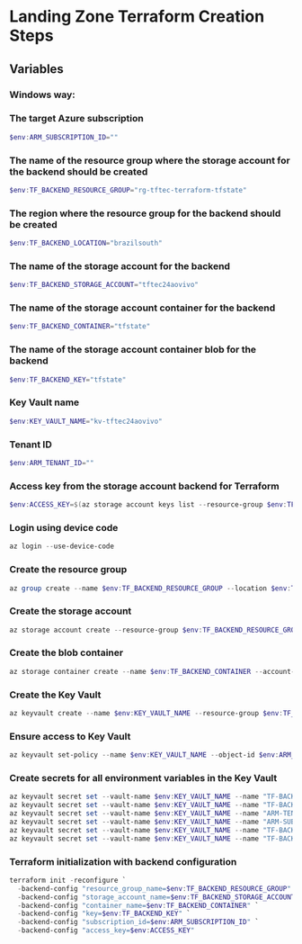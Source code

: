 # Landing Zone Terraform Creation Steps

## Variables

### Windows way:

### The target Azure subscription
```powershell
$env:ARM_SUBSCRIPTION_ID=""
```

### The name of the resource group where the storage account for the backend should be created
```powershell
$env:TF_BACKEND_RESOURCE_GROUP="rg-tftec-terraform-tfstate"
```

### The region where the resource group for the backend should be created
```powershell
$env:TF_BACKEND_LOCATION="brazilsouth"
```

### The name of the storage account for the backend
```powershell
$env:TF_BACKEND_STORAGE_ACCOUNT="tftec24aovivo"
```

### The name of the storage account container for the backend
```powershell
$env:TF_BACKEND_CONTAINER="tfstate"
```

### The name of the storage account container blob for the backend
```powershell
$env:TF_BACKEND_KEY="tfstate"
```

### Key Vault name
```powershell
$env:KEY_VAULT_NAME="kv-tftec24aovivo"
```

### Tenant ID
```powershell
$env:ARM_TENANT_ID=""
```

### Access key from the storage account backend for Terraform
```powershell
$env:ACCESS_KEY=$(az storage account keys list --resource-group $env:TF_BACKEND_RESOURCE_GROUP --account-name $env:TF_BACKEND_STORAGE_ACCOUNT --query "[0].value" --output tsv)
```

### Login using device code
```powershell
az login --use-device-code
```

### Create the resource group
```powershell
az group create --name $env:TF_BACKEND_RESOURCE_GROUP --location $env:TF_BACKEND_LOCATION
```

### Create the storage account
```powershell
az storage account create --resource-group $env:TF_BACKEND_RESOURCE_GROUP --name $env:TF_BACKEND_STORAGE_ACCOUNT --sku Standard_LRS --encryption-services blob --location $env:TF_BACKEND_LOCATION
```

### Create the blob container
```powershell
az storage container create --name $env:TF_BACKEND_CONTAINER --account-name $env:TF_BACKEND_STORAGE_ACCOUNT
```

### Create the Key Vault
```powershell
az keyvault create --name $env:KEY_VAULT_NAME --resource-group $env:TF_BACKEND_RESOURCE_GROUP --location $env:TF_BACKEND_LOCATION --enable-rbac-authorization $false
```

### Ensure access to Key Vault
```powershell
az keyvault set-policy --name $env:KEY_VAULT_NAME --object-id $env:ARM_CLIENT_ID --secret-permissions get list --key-permissions get list --certificate-permissions get list
```

### Create secrets for all environment variables in the Key Vault
```powershell
az keyvault secret set --vault-name $env:KEY_VAULT_NAME --name "TF-BACKEND-STORAGE-ACCOUNT" --value $env:TF_BACKEND_STORAGE_ACCOUNT
az keyvault secret set --vault-name $env:KEY_VAULT_NAME --name "TF-BACKEND-KEY" --value $env:TF_BACKEND_KEY
az keyvault secret set --vault-name $env:KEY_VAULT_NAME --name "ARM-TENANT-ID" --value $env:ARM_TENANT_ID
az keyvault secret set --vault-name $env:KEY_VAULT_NAME --name "ARM-SUBSCRIPTION-ID" --value $env:ARM_SUBSCRIPTION_ID
az keyvault secret set --vault-name $env:KEY_VAULT_NAME --name "TF-BACKEND-RESOURCE-GROUP" --value $env:TF_BACKEND_RESOURCE_GROUP
az keyvault secret set --vault-name $env:KEY_VAULT_NAME --name "TF-BACKEND-CONTAINER" --value $env:TF_BACKEND_CONTAINER
```

### Terraform initialization with backend configuration
```powershell
terraform init -reconfigure `
  -backend-config "resource_group_name=$env:TF_BACKEND_RESOURCE_GROUP" `
  -backend-config "storage_account_name=$env:TF_BACKEND_STORAGE_ACCOUNT" `
  -backend-config "container_name=$env:TF_BACKEND_CONTAINER" `
  -backend-config "key=$env:TF_BACKEND_KEY" `
  -backend-config "subscription_id=$env:ARM_SUBSCRIPTION_ID" `
  -backend-config "access_key=$env:ACCESS_KEY"
```
